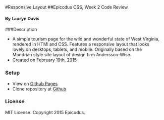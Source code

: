 #Responsive Layout
##Epicodus CSS, Week 2 Code Review
#### By Lauryn Davis

###Description

* A simple tourism page for the wild and wonderful state of West Virginia, rendered in HTMl and CSS. Features a responsive layout that looks lovely on desktops, tablets, and mobile. Originally based on the Mondrian style site layout of design firm Andersson-Wise.
* Created on February 19th, 2015

### Setup

* View on [Github Pages](http://lryndavis.github.io/CSS_Review_2)
* Clone repository at [Github](https://github.com/lryndavis/CSS_Review_2.git)

### License
MIT License. Copyright 2015 Epicodus.
